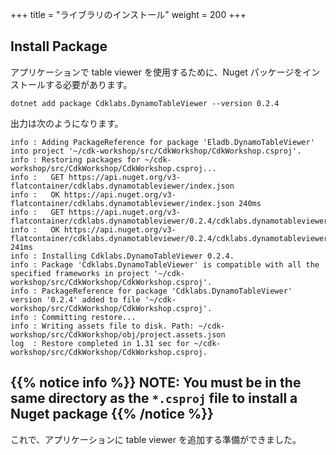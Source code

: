 +++
title = "ライブラリのインストール"
weight = 200
+++

## Install Package

アプリケーションで table viewer を使用するために、Nuget パッケージをインストールする必要があります。


```
dotnet add package Cdklabs.DynamoTableViewer --version 0.2.4
```

出力は次のようになります。

```
info : Adding PackageReference for package 'Eladb.DynamoTableViewer' into project '~/cdk-workshop/src/CdkWorkshop/CdkWorkshop.csproj'.
info : Restoring packages for ~/cdk-workshop/src/CdkWorkshop/CdkWorkshop.csproj...
info :   GET https://api.nuget.org/v3-flatcontainer/cdklabs.dynamotableviewer/index.json
info :   OK https://api.nuget.org/v3-flatcontainer/cdklabs.dynamotableviewer/index.json 240ms
info :   GET https://api.nuget.org/v3-flatcontainer/cdklabs.dynamotableviewer/0.2.4/cdklabs.dynamotableviewer.0.2.4.nupkg
info :   OK https://api.nuget.org/v3-flatcontainer/cdklabs.dynamotableviewer/0.2.4/cdklabs.dynamotableviewer.0.2.4.nupkg 241ms
info : Installing Cdklabs.DynamoTableViewer 0.2.4.
info : Package 'Cdklabs.DynamoTableViewer' is compatible with all the specified frameworks in project '~/cdk-workshop/src/CdkWorkshop/CdkWorkshop.csproj'.
info : PackageReference for package 'Cdklabs.DynamoTableViewer' version '0.2.4' added to file '~/cdk-workshop/src/CdkWorkshop/CdkWorkshop.csproj'.
info : Committing restore...
info : Writing assets file to disk. Path: ~/cdk-workshop/src/CdkWorkshop/obj/project.assets.json
log  : Restore completed in 1.31 sec for ~/cdk-workshop/src/CdkWorkshop/CdkWorkshop.csproj.
```

{{% notice info %}}
**NOTE:** You must be in the same directory as the `*.csproj` file to install a Nuget package
{{% /notice %}}
----

これで、アプリケーションに table viewer を追加する準備ができました。
